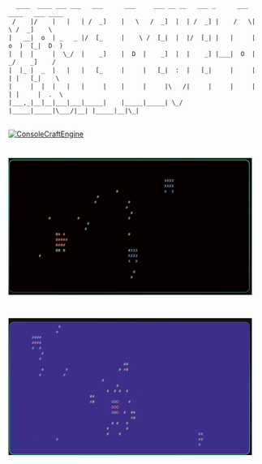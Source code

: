 ```
  ____  ____ ___ ___   ___      ___     ___ __ __   ___ _      ___  ____   ___ ____  
 /    |/    |   |   | /  _]    |   \   /  _]  |  | /  _] |    /   \|    \ /  _]    \ 
|   __|  o  | _   _ |/  [_     |    \ /  [_|  |  |/  [_| |   |     |  o  )  [_|  D  )
|  |  |     |  \_/  |    _]    |  D  |    _]  |  |    _] |___|  O  |   _/    _]    / 
|  |_ |  _  |   |   |   [_     |     |   [_|  :  |   [_|     |     |  | |   [_|    \ 
|     |  |  |   |   |     |    |     |     |\   /|     |     |     |  | |     |  .  \
|___,_|__|__|___|___|_____|    |_____|_____| \_/ |_____|_____|\___/|__| |_____|__|\_|
                                                                                     
```                   


[![ConsoleCraftEngine](https://img.shields.io/badge/ConsoleCraftEngine-C%2B%2B-blue)](https://github.com/ural89/ConsoleCraftEngine)
# ![](CraftShooter.gif)  
# ![](CraftRogueShort.gif)
